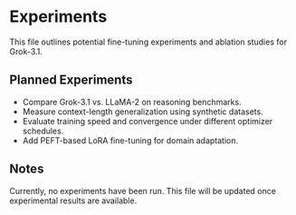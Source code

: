 # Experiments

This file outlines potential fine-tuning experiments and ablation studies for Grok-3.1.

## Planned Experiments

- Compare Grok-3.1 vs. LLaMA-2 on reasoning benchmarks.
- Measure context-length generalization using synthetic datasets.
- Evaluate training speed and convergence under different optimizer schedules.
- Add PEFT-based LoRA fine-tuning for domain adaptation.

## Notes

Currently, no experiments have been run. This file will be updated once experimental results are available.
